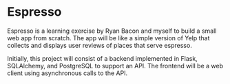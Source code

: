 # Espresso

Espresso is a learning exercise by Ryan Bacon and myself to build a small web app from scratch. The app will be like a simple version of Yelp that collects and displays user reviews of places that serve espresso.

Initially, this project will consist of a backend implemented in Flask, SQLAlchemy, and PostgreSQL to support an API. The frontend will be a web client using asynchronous calls to the API.
